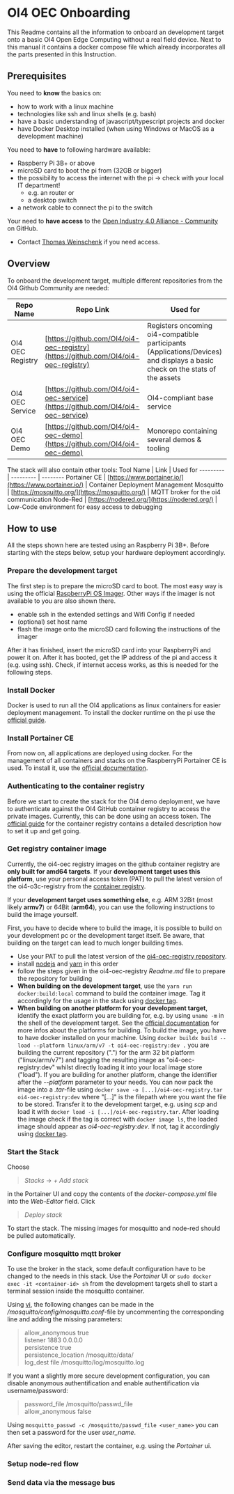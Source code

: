 # OI4 OEC Onboarding

This Readme contains all the information to onboard an development target onto a basic OI4 Open Edge Computing without a real field device. Next to this manual it contains a docker compose file which already incorporates all the parts presented in this Instruction.

## Prerequisites

You need to **know** the basics on:

- how to work with a linux machine
- technologies like ssh and linux shells (e.g. bash)
- have a basic understanding of javascript/typescript projects and docker
- have Docker Desktop installed (when using Windows or MacOS as a development machine)

You need to **have** to following hardware available:

- Raspberry Pi 3B+ or above
- microSD card to boot the pi from (32GB or bigger)
- the possibility to access the internet with the pi -> check with your local IT department!
  - e.g. an router or
  - a desktop switch
- a network cable to connect the pi to the switch

Your need to **have access** to the [Open Industry 4.0 Alliance - Community](https://github.com/OI4) on GitHub.

- Contact [Thomas Weinschenk](https://github.com/Weinschenk) if you need access.

## Overview

To onboard the development target, multiple different repositories from the OI4 Github Community are needed:

Repo Name | Repo Link |  Used for
--------- | --------- |  --------
OI4 OEC Registry | [https://github.com/OI4/oi4-oec-registry](https://github.com/OI4/oi4-oec-registry) | Registers oncoming oi4-compatible participants (Applications/Devices) and displays a basic check on the stats of the assets
OI4 OEC Service | [https://github.com/OI4/oi4-oec-service](https://github.com/OI4/oi4-oec-service) | OI4-compliant base service
OI4 OEC Demo | [https://github.com/OI4/oi4-oec-demo](https://github.com/OI4/oi4-oec-demo) | Monorepo containing several demos & tooling

The stack will also contain other tools:
Tool Name | Link |  Used for
--------- | --------- |  --------
Portainer CE | [https://www.portainer.io/](https://www.portainer.io/) | Container Deployment Management
Mosquitto | [https://mosquitto.org/](https://mosquitto.org/) | MQTT broker for the oi4 communication
Node-Red | [https://nodered.org/](https://nodered.org/) | Low-Code environment for easy access to debugging

## How to use

All the steps shown here are tested using an Raspberry Pi 3B+. Before starting with the steps below, setup your hardware deployment accordingly.

### Prepare the development target

The first step is to prepare the microSD card to boot. The most easy way is using the official [RaspberryPi OS Imager](https://www.raspberrypi.com/software/). Other ways if the imager is not available to you are also shown there.

- enable ssh in the extended settings and Wifi Config if needed
- (optional) set host name
- flash the image onto the microSD card following the instructions of the imager

After it has finished, insert the microSD card into your RaspberryPi and power it on. After it has booted, get the IP address of the pi and access it (e.g. using ssh). Check, if internet access works, as this is needed for the following steps.

### Install Docker

Docker is used to run all the OI4 applications as linux containers for easier deployment management. To install the docker runtime on the pi use the [official guide](https://docs.docker.com/engine/install/raspbian/).

### Install Portainer CE

From now on, all applications are deployed using docker. For the management of all containers and stacks on the RaspberryPi Portainer CE is used. To install it, use the [official documentation](https://docs.portainer.io/start/install-ce/server/docker/linux).

### Authenticating to the container registry

Before we start to create the stack for the OI4 demo deployment, we have to authenticate against the OI4 GitHub container registry to access the private images. Currently, this can be done using an access token. The [official guide](https://docs.github.com/en/packages/working-with-a-github-packages-registry/working-with-the-container-registry#authenticating-to-the-container-registry) for the container registry contains a detailed description how to set it up and get going.

### Get registry container image

Currently, the oi4-oec registry images on the github container registry are **only built for amd64 targets**. If your **development target uses this platform**, use your personal access token (PAT) to pull the latest version of the oi4-o3c-registry from the [container registry](https://github.com/OI4/oi4-oec-registry/pkgs/container/oi4-registry).

If your **development target uses something else**, e.g. ARM 32Bit (most likely **armv7**) or 64Bit (**arm64**), you can use the following instructions to build the image yourself.

First, you have to decide where to build the image, it is possible  to build on your development pc or the development target itself. Be aware, that building on the target can lead to much longer building times.

- Use your PAT to pull the latest version of the [oi4-oec-registry repository](https://github.com/OI4/oi4-oec-registry/).
- install [nodejs](https://nodejs.org/en) and [yarn](https://classic.yarnpkg.com/lang/en/docs/install/) in this order
- follow the steps given in the oi4-oec-registry *Readme.md* file to prepare the repository for building
- **When building on the development target**, use the ```yarn run docker:build:local``` command to build the container image. Tag it accordingly for the usage in the stack using [docker tag](https://docs.docker.com/engine/reference/commandline/tag/).
- **When building on another platform for your development target**, identify the exact platform you are building for, e.g. by using ```uname -m``` in the shell of the development target. See the [official documentation](https://docs.docker.com/engine/reference/commandline/buildx_build/#platform) for more infos about the platforms for building. To build the image, you have to have docker installed on your machine. Using ```docker buildx build --load --platform linux/arm/v7 -t oi4-oec-registry:dev .``` you are building the current repository (".") for the arm 32 bit platform ("linux/arm/v7") and tagging the resulting image as "oi4-oec-registry:dev" whilst directly loading it into your local image store ("load"). If you are building for another platform, change the identifier after the *--platform* parameter to your needs. You can now pack the image into a *.tar*-file using ```docker save -o [...]/oi4-oec-registry.tar oi4-oec-registry:dev``` where "[...]" is the filepath where you want the file to be stored. Transfer it to the development target, e.g. using *scp* and load it with ```docker load -i [...]/oi4-oec-registry.tar```. After loading the image check if the tag is correct with ```docker image ls```, the loaded image should appear as *oi4-oec-registry:dev*. If not, tag it accordingly using [docker tag](https://docs.docker.com/engine/reference/commandline/tag/).

### Start the Stack

Choose
> *Stacks* -> *+ Add stack*

in the Portainer UI and copy the contents of the *docker-compose.yml* file into the *Web-Editor* field. Click

> *Deploy stack*

To start the stack. The missing images for mosquitto and node-red should be pulled automatically.

### Configure mosquitto mqtt broker

To use the broker in the stack, some default configuration have to be changed to the needs in this stack. Use the *Portainer* UI or ```sudo docker exec -it <container-id> sh``` from the development targets shell to start a terminal session inside the mosquitto container.

Using [vi](https://www.cs.colostate.edu/helpdocs/vi.html), the following changes can be made in the */mosquitto/config/mosquitto.conf*-file by uncommenting the corresponding line and adding the missing parameters:

>allow_anonymous true<br>
>listener 1883 0.0.0.0<br>
>persistence true<br>
>persistence_location /mosquitto/data/<br>
>log_dest file /mosquitto/log/mosquitto.log<br>

If you want a slightly more secure development configuration, you can disable anonymous authentification and enable authentification via username/password:

>password_file /mosquitto/passwd_file<br>
>allow_anonymous false

Using ```mosquitto_passwd -c /mosquitto/passwd_file <user_name>``` you can then set a password for the user *user_name*.

After saving the editor, restart the container, e.g. using the *Portainer* ui.

### Setup node-red flow



### Send data via the message bus

